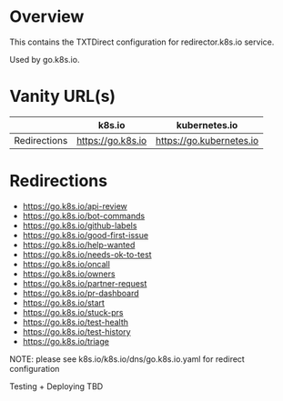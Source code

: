Overview
====
This contains the TXTDirect configuration for redirector.k8s.io service.

Used by go.k8s.io.

Vanity URL(s)
====

|  | k8s.io | kubernetes.io |
| --- | --- | --- |
| Redirections | https://go.k8s.io | https://go.kubernetes.io |

Redirections
====
- https://go.k8s.io/api-review
- https://go.k8s.io/bot-commands
- https://go.k8s.io/github-labels
- https://go.k8s.io/good-first-issue
- https://go.k8s.io/help-wanted
- https://go.k8s.io/needs-ok-to-test
- https://go.k8s.io/oncall
- https://go.k8s.io/owners
- https://go.k8s.io/partner-request
- https://go.k8s.io/pr-dashboard
- https://go.k8s.io/start
- https://go.k8s.io/stuck-prs
- https://go.k8s.io/test-health
- https://go.k8s.io/test-history
- https://go.k8s.io/triage

NOTE: please see k8s.io/k8s.io/dns/go.k8s.io.yaml for redirect configuration

Testing + Deploying TBD